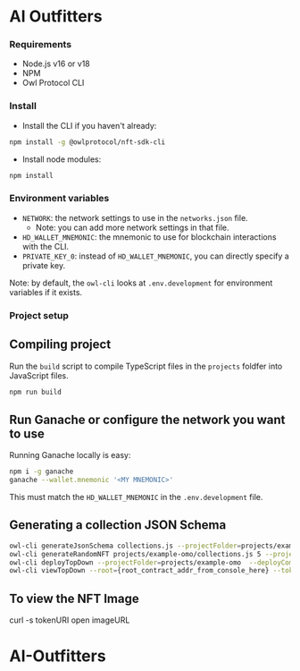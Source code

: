 # AI Outfitters


### Requirements
* Node.js v16 or v18
* NPM 
* Owl Protocol CLI

### Install
* Install the CLI if you haven't already:
```bash
npm install -g @owlprotocol/nft-sdk-cli
```

* Install node modules:
```bash
npm install
```

### Environment variables
* `NETWORK`: the network settings to use in the `networks.json` file.
    * Note: you can add more network settings in that file.
* `HD_WALLET_MNEMONIC`: the mnemonic to use for blockchain interactions with the CLI.
* `PRIVATE_KEY_0`: instead of `HD_WALLET_MNEMONIC`, you can directly specify a private key.

Note: by default, the `owl-cli` looks at `.env.development` for environment variables if it exists.

### Project setup

## Compiling project
Run the `build` script to compile TypeScript files in the `projects` foldfer into JavaScript files.

```bash
npm run build
```

## Run Ganache or configure the network you want to use

Running Ganache locally is easy:
```bash
npm i -g ganache
ganache --wallet.mnemonic '<MY MNEMONIC>'
```

This must match the `HD_WALLET_MNEMONIC` in the `.env.development` file.

## Generating a collection JSON Schema
```bash
owl-cli generateJsonSchema collections.js --projectFolder=projects/example-omo
owl-cli generateRandomNFT projects/example-omo/collections.js 5 --project= projects/example-omo 
owl-cli deployTopDown --projectFolder=projects/example-omo  --deployCommon=true --debug=true
owl-cli viewTopDown --root={root_contract_addr_from_console_here} --tokenId=3 --debug
```
## To view the NFT Image
curl -s tokenURI 
open imageURL

# AI-Outfitters
